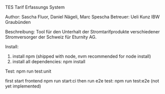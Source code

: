 TES
Tarif Erfassungs System

Author: Sascha Fluor, Daniel Nägeli, Marc Spescha Betreuer: Ueli Kunz IBW Graubünden

Beschreibung: Tool für den Unterhalt der Stromtarifprodukte verschiedener Stromversorger der Schweiz für Eturnity AG.

Install: 
1. install npm (shipped with node, nvm recommended for node install)
2. install all dependencies: npm install

Test:
npm run test:unit

first start frontend npm run start:ci
then run e2e test: npm run test:e2e (not yet implemented)
